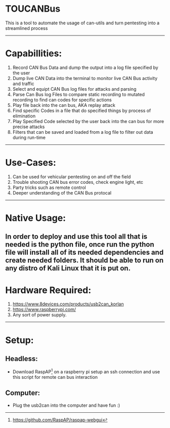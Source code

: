 # TOUCANBus

This is a tool to automate the usage of can-utils and turn pentesting into a streamlined process

---------------------------------------------------------------
# Capabillities:
1. Record CAN Bus Data and dump the output into a log file specified by the user
2. Dump live CAN Data into the terminal to monitor live CAN Bus activity and traffic
3. Select and equipt CAN Bus log files for attacks and parsing 
4. Parse Can Bus log Files to compare static recording to mutated recording to find can codes for specific actions 
5. Play file back into the can bus, AKA replay attack
6. Find specific Codes in a file that do specified things by process of elimination
7. Play Specified Code selected by the user back into the can bus for more precise attacks 
8. Filters that can be saved and loaded from a log file to filter out data during run-time
---------------------------------------------------------------
# Use-Cases:
1. Can be used for vehicular pentesting on and off the field
2. Trouble shooting CAN bus error codes, check engine light, etc
3. Party tricks such as remote control
4. Deeper understanding of the CAN Bus protocal
---------------------------------------------------------------
# Native Usage:
In order to deploy and use this tool all that is needed is the python file, once run the python file will install all of its needed dependencies and create needed folders. It should be able to run on any distro of Kali Linux that it is put on.
---------------------------------------------------------------
# Hardware Required:
1. https://www.8devices.com/products/usb2can_korlan
2. https://www.raspberrypi.com/
3. Any sort of power supply.
---------------------------------------------------------------
# Setup:
##  Headless:
* Download RaspAP[^1] on a raspberry pi setup an ssh connection and use this script for remote can bus interaction
##  Computer:
*    Plug the usb2can into the computer and have fun :)
[^1]: https://github.com/RaspAP/raspap-webgui
